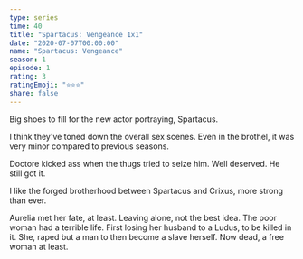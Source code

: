 ```yaml
---
type: series
time: 40
title: "Spartacus: Vengeance 1x1"
date: "2020-07-07T00:00:00"
name: "Spartacus: Vengeance"
season: 1
episode: 1
rating: 3
ratingEmoji: "⭐️⭐️⭐️"
share: false
---
```


Big shoes to fill for the new actor portraying, Spartacus.

I think they've toned down the overall sex scenes. Even in the brothel, it was very minor compared to previous seasons.

Doctore kicked ass when the thugs tried to seize him. Well deserved. He still got it.

I like the forged brotherhood between Spartacus and Crixus, more strong than ever.

Aurelia met her fate, at least. Leaving alone, not the best idea. The poor woman had a terrible life. First losing her husband to a Ludus, to be killed in it. She, raped but a man to then become a slave herself. Now dead, a free woman at least.

